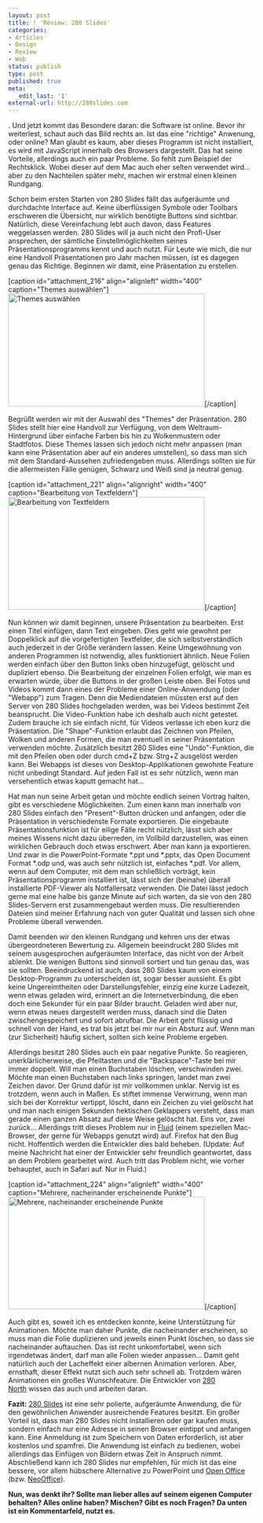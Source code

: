 ```yaml
---
layout: post
title: ! 'Review: 280 Slides'
categories:
- Articles
- Design
- Review
- Web
status: publish
type: post
published: true
meta:
  _edit_last: '1'
external-url: http://280slides.com
---
```

. Und jetzt kommt das Besondere daran: die Software ist online. Bevor ihr weiterlest, schaut auch das Bild rechts an. Ist das eine "richtige" Anwenung, oder online? Man glaubt es kaum, aber dieses Programm ist nicht installiert, es wird mit JavaScript innerhalb des Browsers dargestellt. Das hat seine Vorteile, allerdings auch ein paar Probleme. So fehlt zum Beispiel der Rechtsklick. Wobei dieser auf dem Mac auch eher selten verwendet wird... aber zu den Nachteilen später mehr, machen wir erstmal einen kleinen Rundgang.

Schon beim ersten Starten von 280 Slides fällt das aufgeräumte und durchdachte Interface auf. Keine überflüssigen Symbole oder Toolbars erschweren die Übersicht, nur wirklich benötigte Buttons sind sichtbar. Natürlich, diese Vereinfachung lebt auch davon, dass Features weggelassen werden. 280 Slides will ja auch nicht den Profi-User ansprechen, der sämtliche Einstellmöglichkeiten seines Präsentationsprogramms kennt und auch nutzt. Für Leute wie mich, die nur eine Handvoll Präsentationen pro Jahr machen müssen, ist es dagegen genau das Richtige. Beginnen wir damit, eine Präsentation zu erstellen.<!--more-->

[caption id="attachment_216" align="alignleft" width="400" caption="Themes auswählen"]<a href="http://lumenpage.com/blog/wp-content/uploads/2008/12/bild-31.png"><img class="size-thumbnail wp-image-216" title="Themes auswählen" src="http://lumenpage.com/blog/wp-content/uploads/2008/12/bild-31-400x230.png" alt="Themes auswählen" width="400" height="230" /></a>[/caption]

Begrüßt werden wir mit der Auswahl des "Themes" der Präsentation. 280 Slides stellt hier eine Handvoll zur Verfügung, von dem Weltraum-Hintergrund über einfache Farben bis hin zu Wolkenmustern oder Stadtfotos. Diese Themes lassen sich jedoch nicht mehr anpassen (man kann eine Präsentation aber auf ein anderes umstellen), so dass man sich mit dem Standard-Aussehen zufriedengeben muss. Allerdings sollten sie für die allermeisten Fälle genügen, Schwarz und Weiß sind ja neutral genug.

[caption id="attachment_221" align="alignright" width="400" caption="Bearbeitung von Textfeldern"]<img class="size-thumbnail wp-image-221 " title="Bearbeitung von Textfeldern" src="http://lumenpage.com/blog/wp-content/uploads/2008/12/bild-6-400x230.png" alt="Bearbeitung von Textfeldern" width="400" height="230" />[/caption]

Nun können wir damit beginnen, unsere Präsentation zu bearbeiten. Erst einen Titel einfügen, dann Text eingeben. Dies geht wie gewohnt per Doppelklick auf die vorgefertigten Textfelder, die sich selbstverständlich auch jederzeit in der Größe verändern lassen. Keine Umgewöhnung von anderen Programmen ist notwendig, alles funktioniert ähnlich. Neue Folien werden einfach über den Button links oben hinzugefügt, gelöscht und dupliziert ebenso. Die Bearbeitung der einzelnen Folien erfolgt, wie man es erwarten würde, über die Buttons in der großen Leiste oben. Bei Fotos und Videos kommt dann eines der Probleme einer Online-Anwendung (oder "Webapp") zum Tragen. Denn die Mediendateien müssten erst auf den Server von 280 Slides hochgeladen werden, was bei Videos bestimmt Zeit beansprucht. Die Video-Funktion habe ich deshalb auch nicht getestet. Zudem brauche ich sie einfach nicht, für Videos verlasse ich eben kurz die Präsentation. Die "Shape"-Funktion erlaubt das Zeichnen von Pfeilen, Wolken und anderen Formen, die man eventuell in seiner Präsentation verwenden möchte. Zusätzlich besitzt 280 Slides eine "Undo"-Funktion, die mit den Pfeilen oben oder durch cmd+Z bzw. Strg+Z ausgelöst werden kann. Bei Webapps ist dieses von Desktop-Applikationen gewohnte Feature nicht unbedingt Standard. Auf jeden Fall ist es sehr nützlich, wenn man versehentlich etwas kaputt gemacht hat...

Hat man nun seine Arbeit getan und möchte endlich seinen Vortrag halten, gibt es verschiedene Möglichkeiten. Zum einen kann man innerhalb von 280 Slides einfach den "Present"-Button drücken und anfangen, oder die Präsentation in verschiedenste Formate exportieren. Die eingebaute Präsentationsfunktion ist für eilige Fälle recht nützlich, lässt sich aber meines Wissens nicht dazu überreden, im Vollbild darzustellen, was einen wirklichen Gebrauch doch etwas erschwert. Aber man kann ja exportieren. Und zwar in die PowerPoint-Formate *.ppt und *.pptx, das Open Document Format *.odp und, was auch sehr nützlich ist, einfaches *.pdf. Vor allem, wenn auf dem Computer, mit dem man schließlich vorträgt, kein Präsentationsprogramm installiert ist, lässt sich der (beinahe) überall installierte PDF-Viewer als Notfallersatz verwenden. Die Datei lässt jedoch gerne mal eine halbe bis ganze Minute auf sich warten, da sie von den 280 Slides-Servern erst zusammengebaut werden muss. Die resultierenden Dateien sind meiner Erfahrung nach von guter Qualität und lassen sich ohne Probleme überall verwenden.

Damit beenden wir den kleinen Rundgang und kehren uns der etwas übergeordneteren Bewertung zu. Allgemein beeindruckt 280 Slides mit seinem ausgesprochen aufgeräumten Interface, das nicht von der Arbeit ablenkt. Die wenigen Buttons sind sinnvoll sortiert und tun genau das, was sie sollten. Beeindruckend ist auch, dass 280 Slides kaum von einem Desktop-Programm zu unterscheiden ist, sogar besser aussieht. Es gibt keine Ungereimtheiten oder Darstellungsfehler, einzig eine kurze Ladezeit, wenn etwas geladen wird, erinnert an die Internetverbindung, die eben doch eine Sekunder für ein paar Bilder braucht. Geladen wird aber nur, wenn etwas neues dargestellt werden muss, danach sind die Daten zwischengespeichert und sofort abrufbar. Die Arbeit geht flüssig und schnell von der Hand, es trat bis jetzt bei mir nur ein Absturz auf. Wenn man (zur Sicherheit) häufig sichert, sollten sich keine Probleme ergeben.

Allerdings besitzt 280 Slides auch ein paar negative Punkte. So reagieren, unerklärlicherweise, die Pfeiltasten und die "Backspace"-Taste bei mir immer doppelt. Will man einen Buchstaben löschen, verschwinden zwei. Möchte man einen Buchstaben nach links springen, landet man zwei Zeichen davor. Der Grund dafür ist mir vollkommen unklar. Nervig ist es trotzdem, wenn auch in Maßen. Es stiftet immense Verwirrung, wenn man sich bei der Korrektur vertippt, löscht, dann ein Zeichen zu viel gelöscht hat und man nach einigen Sekunden hektischen Geklappers versteht, dass man gerade einen ganzen Absatz auf diese Weise gelöscht hat. Eins vor, zwei zurück... Allerdings tritt dieses Problem nur in <a href="http://fluidapp.com/">Fluid</a> (einem speziellen Mac-Browser, der gerne für Webapps genutzt wird) auf. Firefox hat den Bug nicht. Hoffentlich werden die Entwickler dies bald beheben. (Update: Auf meine Nachricht hat einer der Entwickler sehr freundlich geantwortet, dass an dem Problem gearbeitet wird. Auch tritt das Problem nicht, wie vorher behauptet, auch in Safari auf. Nur in Fluid.)

[caption id="attachment_224" align="alignleft" width="400" caption="Mehrere, nacheinander erscheinende Punkte"]<a href="http://lumenpage.com/blog/wp-content/uploads/2008/12/bild-7.png"><img class="size-thumbnail wp-image-224" title="Mehrere, nacheinander erscheinende Punkte" src="http://lumenpage.com/blog/wp-content/uploads/2008/12/bild-7-400x229.png" alt="Mehrere, nacheinander erscheinende Punkte" width="400" height="229" /></a>[/caption]

Auch gibt es, soweit ich es entdecken konnte, keine Unterstützung für Animationen. Möchte man daher Punkte, die nacheinander erscheinen, so muss man die Folie duplizieren und jeweils einen Punkt löschen, so dass sie nacheinander auftauchen. Das ist recht unkomfortabel, wenn sich irgendetwas ändert, darf man alle Folien wieder anpassen... Damit geht natürlich auch der Lacheffekt einer albernen Animation verloren. Aber, ernsthaft, dieser Effekt nutzt sich auch sehr schnell ab. Trotzdem wären Animationen ein großes Wunschfeature. Die Entwickler von <a href="http://280north.com">280 North</a> wissen das auch und arbeiten daran.

<strong>Fazit:</strong> <a title="280 Slides Homepage" href="http://280slides.com">280 Slides</a> ist eine sehr polierte, aufgeräumte Anwendung, die für den gewöhnlichen Anwender ausreichende Features besitzt. Ein großer Vorteil ist, dass man 280 Slides nicht installieren oder gar kaufen muss, sondern einfach nur eine Adresse in seinen Browser eintippt und anfangen kann. Eine Anmeldung ist zum Speichern von Daten erforderlich, ist aber kostenlos und spamfrei. Die Anwendung ist einfach zu bedienen, wobei allerdings das Einfügen von Bildern etwas Zeit in Anspruch nimmt. Abschließend kann ich 280 Slides nur empfehlen, für mich ist das eine bessere, vor allem hübschere Alternative zu PowerPoint und <a href="http://openoffice.org">Open Office</a> (bzw. <a href="http://www.neooffice.org">NeoOffice</a>).

<strong>Nun, was denkt ihr? Sollte man lieber alles auf seinem eigenen Computer behalten? Alles online haben? Mischen? Gibt es noch Fragen? Da unten ist ein Kommentarfeld, nutzt es.</strong>
